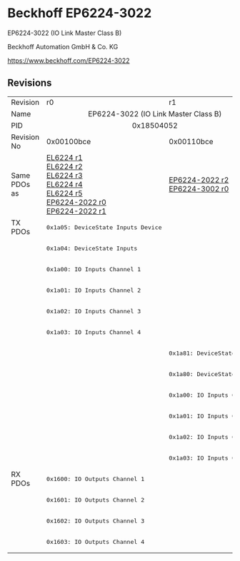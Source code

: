 # Beckhoff EP6224-3022

EP6224-3022 (IO Link Master Class B)

Beckhoff Automation GmbH & Co. KG

https://www.beckhoff.com/EP6224-3022

## Revisions
<table>
<tr >
<td>Revision</td>
<td><div class="foo">r0</div></td>
<td><div class="foo">r1</div></td>
</tr>
<tr >
<td>Name</td>
<td colspan=2 align="center"><div class="foo">EP6224-3022 (IO Link Master Class B)</div></td>
</tr>
<tr >
<td>PID</td>
<td colspan=2 align="center"><div class="foo">0x18504052</div></td>
</tr>
<tr >
<td>Revision No</td>
<td><div class="foo">0x00100bce</div></td>
<td><div class="foo">0x00110bce</div></td>
</tr>
<tr >
<td>Same PDOs as</td>
<td><div class="foo"><a href="EL6224">EL6224 r1</a><br/><a href="EL6224">EL6224 r2</a><br/><a href="EL6224">EL6224 r3</a><br/><a href="EL6224">EL6224 r4</a><br/><a href="EL6224">EL6224 r5</a><br/><a href="EP6224-2022">EP6224-2022 r0</a><br/><a href="EP6224-2022">EP6224-2022 r1</a></div></td>
<td><div class="foo"><a href="EP6224-2022">EP6224-2022 r2</a><br/><a href="EP6224-3002">EP6224-3002 r0</a></div></td>
</tr>
<tr class="txpdo pdosection">
<td rowspan=12 valign=top>TX PDOs</td>
<td><pre>0x1a05: DeviceState Inputs Device</pre></td>
<td colspan=2 align="left"></td>
</tr>
<tr class="txpdo pdosection">
<td><pre>0x1a04: DeviceState Inputs</pre></td>
<td></td>
</tr>
<tr class="txpdo pdosection">
<td><pre>0x1a00: IO Inputs Channel 1</pre></td>
<td></td>
</tr>
<tr class="txpdo pdosection">
<td><pre>0x1a01: IO Inputs Channel 2</pre></td>
<td></td>
</tr>
<tr class="txpdo pdosection">
<td><pre>0x1a02: IO Inputs Channel 3</pre></td>
<td></td>
</tr>
<tr class="txpdo pdosection">
<td><pre>0x1a03: IO Inputs Channel 4</pre></td>
<td></td>
</tr>
<tr class="txpdo pdosection">
<td></td>
<td><pre>0x1a81: DeviceState Inputs</pre></td>
</tr>
<tr class="txpdo pdosection">
<td></td>
<td><pre>0x1a80: DeviceState Inputs</pre></td>
</tr>
<tr class="txpdo pdosection">
<td></td>
<td><pre>0x1a00: IO Inputs Channel 1</pre></td>
</tr>
<tr class="txpdo pdosection">
<td></td>
<td><pre>0x1a01: IO Inputs Channel 2</pre></td>
</tr>
<tr class="txpdo pdosection">
<td></td>
<td><pre>0x1a02: IO Inputs Channel 3</pre></td>
</tr>
<tr class="txpdo pdosection">
<td></td>
<td><pre>0x1a03: IO Inputs Channel 4</pre></td>
</tr>
<tr class="rxpdo pdosection">
<td rowspan=4 valign=top>RX PDOs</td>
<td colspan=2 align="left"><pre>0x1600: IO Outputs Channel 1</pre></td>
<td></td>
</tr>
<tr class="rxpdo pdosection">
<td colspan=2 align="left"><pre>0x1601: IO Outputs Channel 2</pre></td>
</tr>
<tr class="rxpdo pdosection">
<td colspan=2 align="left"><pre>0x1602: IO Outputs Channel 3</pre></td>
</tr>
<tr class="rxpdo pdosection">
<td colspan=2 align="left"><pre>0x1603: IO Outputs Channel 4</pre></td>
</tr>
</table>
